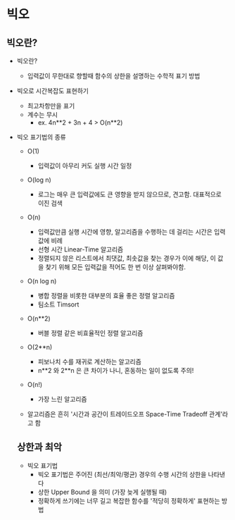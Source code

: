 # 빅오

## 빅오란?

* 빅오란?
    * 입력값이 무한대로 향할때 함수의 상한을 설명하는 수학적 표기 방법

* 빅오로 시간복잡도 표현하기
    * 최고차항만을 표기
    * 계수는 무시
        * ex. 4n\*\*2 + 3n + 4 > O(n\*\*2)

* 빅오 표기법의 종류
    * O(1)
        * 입력값이 아무리 커도 실행 시간 일정

    * O(log n)
        * 로그는 매우 큰 입력값에도 큰 영향을 받지 않으므로, 견고함. 대표적으로 이진 검색

    * O(n)
        * 입력값만큼 실행 시간에 영향, 알고리즘을 수행하는 데 걸리는 시간은 입력값에 비례
        * 선형 시간 Linear-Time 알고리즘
        * 정렬되지 않은 리스트에서 최댓값, 최솟값을 찾는 경우가 이에 해당, 이 값을 찾기 위해 모든 입력값을 적어도 한 번 이상 살펴봐야함.

    * O(n log n)
        * 병합 정렬을 비롯한 대부분의 효율 좋은 정렬 알고리즘
        * 팀소트 Timsort

    * O(n\*\*2)
        * 버블 정렬 같은 비효율적인 정렬 알고리즘

    * O(2\*\*n)
        * 피보나치 수를 재귀로 계산하는 알고리즘
        * n\*\*2 와 2\*\*n 은 큰 차이가 나니, 혼동하는 일이 없도록 주의!

    * O(n!)
        * 가장 느린 알고리즘

    * 알고리즘은 흔히 '시간과 공간이 트레이드오프 Space-Time Tradeoff 관계'라고 함

    ## 상한과 최악
    * 빅오 표기법
        * 빅오 표기법은 주어진 (최선/최악/평균) 경우의 수행 시간의 상한을 나타낸다
        * 상한 Upper Bound 을 의미 (가장 늦게 실행될 때)
        * 정확하게 쓰기에는 너무 길고 복잡한 함수를 '적당히 정확하게' 표현하는 방법
